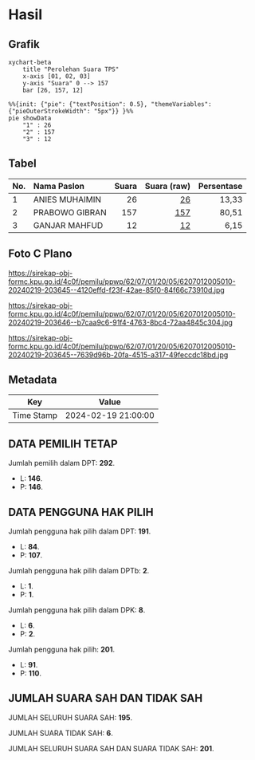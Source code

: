 # Hasil

## Grafik

```mermaid
xychart-beta
    title "Perolehan Suara TPS"
    x-axis [01, 02, 03]
    y-axis "Suara" 0 --> 157
    bar [26, 157, 12]
```

```mermaid
%%{init: {"pie": {"textPosition": 0.5}, "themeVariables": {"pieOuterStrokeWidth": "5px"}} }%%
pie showData
    "1" : 26
    "2" : 157
    "3" : 12
```

## Tabel

| No. | Nama Paslon    | Suara | Suara (raw) | Persentase |
|:--- |:-------------- | -----:| -----------:| ----------:|
| 1   | ANIES MUHAIMIN | 26    | [26][p-1]   | 13,33      |
| 2   | PRABOWO GIBRAN | 157   | [157][p-2]  | 80,51      |
| 3   | GANJAR MAHFUD  | 12    | [12][p-3]   | 6,15       |


[p-1]: https://github.com/gigit-pemilu/pemilu-2024-62-kalimantan-tengah/blob/main/pilpres/hitung-suara/sub/62-kalimantan-tengah/sub/07-seruyan/sub/01-seruyan-hilir/sub/2005-pematang-limau/sub/010-tps/sub/paslon-1.txt
[p-2]: https://github.com/gigit-pemilu/pemilu-2024-62-kalimantan-tengah/blob/main/pilpres/hitung-suara/sub/62-kalimantan-tengah/sub/07-seruyan/sub/01-seruyan-hilir/sub/2005-pematang-limau/sub/010-tps/sub/paslon-2.txt
[p-3]: https://github.com/gigit-pemilu/pemilu-2024-62-kalimantan-tengah/blob/main/pilpres/hitung-suara/sub/62-kalimantan-tengah/sub/07-seruyan/sub/01-seruyan-hilir/sub/2005-pematang-limau/sub/010-tps/sub/paslon-3.txt

## Foto C Plano

https://sirekap-obj-formc.kpu.go.id/4c0f/pemilu/ppwp/62/07/01/20/05/6207012005010-20240219-203645--4120effd-f23f-42ae-85f0-84f66c73910d.jpg

https://sirekap-obj-formc.kpu.go.id/4c0f/pemilu/ppwp/62/07/01/20/05/6207012005010-20240219-203646--b7caa9c6-91f4-4763-8bc4-72aa4845c304.jpg

https://sirekap-obj-formc.kpu.go.id/4c0f/pemilu/ppwp/62/07/01/20/05/6207012005010-20240219-203645--7639d96b-20fa-4515-a317-49feccdc18bd.jpg


## Metadata

| Key        | Value               |
| ---------- | ------------------- |
| Time Stamp | 2024-02-19 21:00:00 |


## DATA PEMILIH TETAP

Jumlah pemilih dalam DPT: **292**.
 * L: **146**.
 * P: **146**.

## DATA PENGGUNA HAK PILIH

Jumlah pengguna hak pilih dalam DPT: **191**.
 * L: **84**.
 * P: **107**.

Jumlah pengguna hak pilih dalam DPTb: **2**.
 * L: **1**.
 * P: **1**.

Jumlah pengguna hak pilih dalam DPK: **8**.
 * L: **6**.
 * P: **2**.

Jumlah pengguna hak pilih: **201**.
 * L: **91**.
 * P: **110**.

## JUMLAH SUARA SAH DAN TIDAK SAH

JUMLAH SELURUH SUARA SAH: **195**.

JUMLAH SUARA TIDAK SAH: **6**.

JUMLAH SELURUH SUARA SAH DAN SUARA TIDAK SAH: **201**.


